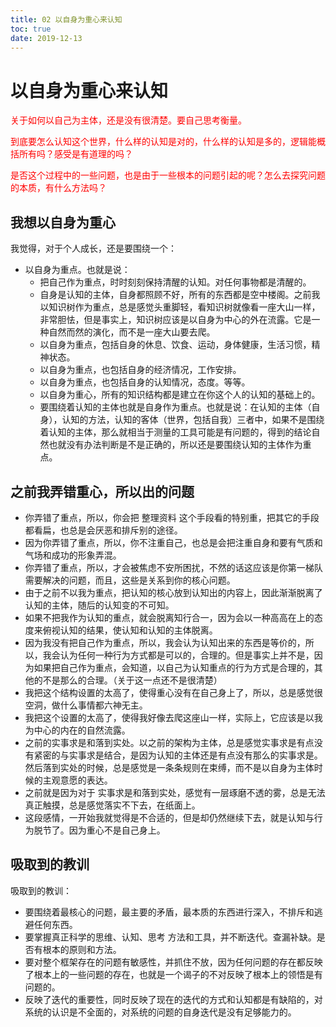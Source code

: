 ```yaml
---
title: 02 以自身为重心来认知
toc: true
date: 2019-12-13
---
```

# 以自身为重心来认知

<span style="color:red;">关于如何以自己为主体，还是没有很清楚。要自己思考衡量。</span>

<span style="color:red;">到底要怎么认知这个世界，什么样的认知是对的，什么样的认知是多的，逻辑能概括所有吗？感受是有道理的吗？</span>

<span style="color:red;">是否这个过程中的一些问题，也是由于一些根本的问题引起的呢？怎么去探究问题的本质，有什么方法吗？</span>


## 我想以自身为重心

我觉得，对于个人成长，还是要围绕一个：


- 以自身为重点。也就是说：
  - 把自己作为重点，时时刻刻保持清醒的认知。对任何事物都是清醒的。
  - 自身是认知的主体，自身都照顾不好，所有的东西都是空中楼阁。之前我以知识树作为重点，总是感觉头重脚轻，看知识树就像看一座大山一样，非常胆怯，但是事实上，知识树应该是以自身为中心的外在流露。它是一种自然而然的演化，而不是一座大山要去爬。
  - 以自身为重点，包括自身的休息、饮食、运动，身体健康，生活习惯，精神状态。
  - 以自身为重点，也包括自身的经济情况，工作安排。
  - 以自身为重点，也包括自身的认知情况，态度。等等。
  - 以自身为重心，所有的知识结构都是建立在你这个人的认知的基础上的。
  - 要围绕着认知的主体也就是自身作为重点。也就是说：在认知的主体（自身），认知的方法，认知的客体（世界，包括自我）三者中，如果不是围绕着认知的主体，那么就相当于测量的工具可能是有问题的，得到的结论自然也就没有办法判断是不是正确的，所以还是要围绕认知的主体作为重点。


## 之前我弄错重心，所以出的问题

- 你弄错了重点，所以，你会把 整理资料 这个手段看的特别重，把其它的手段都看扁，也总是会厌恶和排斥别的途径。
- 因为你弄错了重点，所以，你不注重自己，也总是会把注重自身和要有气质和气场和成功的形象弄混。
- 你弄错了重点，所以，才会被焦虑不安所困扰，不然的话这应该是你第一梯队需要解决的问题，而且，这些是关系到你的核心问题。
- 由于之前不以我为重点，把认知的核心放到认知出的内容上，因此渐渐脱离了认知的主体，随后的认知变的不可知。
- 如果不把我作为认知的重点，就会脱离知行合一，因为会以一种高高在上的态度来俯视认知的结果，使认知和认知的主体脱离。
- 因为我没有把自己作为重点，所以，我会认为认知出来的东西是等价的，所以，我会认为任何一种行为方式都是可以的，合理的。但是事实上并不是，因为如果把自己作为重点，会知道，以自己为认知重点的行为方式是合理的，其他的不是那么的合理。（关于这一点还不是很清楚）
- 我把这个结构设置的太高了，使得重心没有在自己身上了，所以，总是感觉很空洞，做什么事情都六神无主。
- 我把这个设置的太高了，使得我好像去爬这座山一样，实际上，它应该是以我为中心的内在的自然流露。
- 之前的实事求是和落到实处。以之前的架构为主体，总是感觉实事求是有点没有紧密的与实事求是结合，是因为认知的主体还是有点没有那么的实事求是。然后落到实处的时候，总是感觉是一条条规则在束缚，而不是以自身为主体时候的主观意愿的表达。
- 之前就是因为对于 实事求是和落到实处，感觉有一层琢磨不透的雾，总是无法真正触摸，总是感觉落实不下去，在纸面上。
- 这段感情，一开始我就觉得是不合适的，但是却仍然继续下去，就是认知与行为脱节了。因为重心不是自己身上。



## 吸取到的教训


吸取到的教训：

- 要围绕着最核心的问题，最主要的矛盾，最本质的东西进行深入，不排斥和逃避任何东西。
- 要掌握真正科学的思维、认知、思考 方法和工具，并不断迭代。查漏补缺。是否有根本的原则和方法。
- 要对整个框架存在的问题有敏感性，并抓住不放，因为任何问题的存在都反映了根本上的一些问题的存在，也就是一个谒子的不对反映了根本上的领悟是有问题的。
- 反映了迭代的重要性，同时反映了现在的迭代的方式和认知都是有缺陷的，对系统的认识是不全面的，对系统的问题的自身迭代是没有足够能力的。
